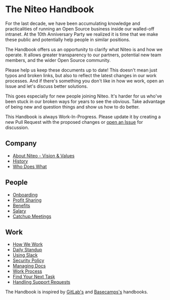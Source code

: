 # The Niteo Handbook

For the last decade, we have been accumulating knowledge and practicalities of running an Open Source business inside our walled-off intranet. At the 10th Anniversary Party we realized it is time that we make these public and potentially help people in similar positions.

The Handbook offers us an opportunity to clarify what Niteo is and how we operate. It allows greater transparency to our partners, potential new team members, and the wider Open Source community.

Please help us keep these documents up to date! This doesn't mean just typos and broken links, but also to reflect the latest changes in our work processes. And if there's something you don't like in how we work, open an Issue and let's discuss better solutions.

This goes especially for new people joining Niteo. It's harder for us who've been stuck in our broken ways for years to see the obvious. Take advantage of being new and question things and show us how to do better.

This Handbook is always Work-In-Progress. Please update it by creating a new Pull Request with the proposed changes or [open an Issue](https://github.com/niteoweb/handbook/issues) for discussion.


## Company

* [About Niteo - Vision & Values](https://github.com/niteoweb/handbook/blob/master/niteo.md)
* [History](https://github.com/niteoweb/handbook/blob/master/history.md)
* [Who Does What](https://github.com/niteoweb/handbook/blob/master/who-does-what.md)

## People
* [Onboarding](https://github.com/niteoweb/handbook/blob/master/onboarding.md)
* [Profit Sharing](https://github.com/niteoweb/handbook/blob/master/profit-sharing.md)
* [Benefits](https://github.com/niteoweb/handbook/blob/master/benefits.md)
* [Salary](https://github.com/niteoweb/handbook/blob/master/salary.md)
* [Catchup Meetings](https://github.com/niteoweb/handbook/blob/master/catchup-meetings.md)

## Work
* [How We Work](https://github.com/niteoweb/handbook/blob/master/how-we-work.md)
* [Daily Standup](https://github.com/niteoweb/handbook/blob/master/standup.md)
* [Using Slack](https://github.com/niteoweb/handbook/blob/master/using-slack.md)
* [Security Policy](https://github.com/niteoweb/handbook/blob/master/security.md)
* [Managing Docs](https://github.com/niteoweb/handbook/blob/master/managing-docs.md)
* [Work Process](https://github.com/niteoweb/handbook/blob/master/work-process.md)
* [Find Your Next Task](https://github.com/niteoweb/handbook/blob/master/next-task.md)
* [Handling Support Requests](https://github.com/niteoweb/handbook/blob/master/support.md)



The Handbook is inspired by [GitLab's](https://about.gitlab.com/handbook/) and [Basecamps's](https://github.com/basecamp/handbook) handbooks.
